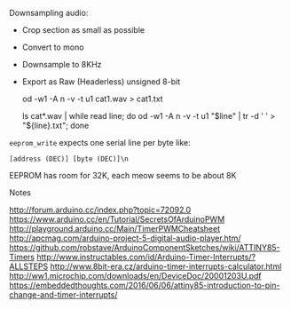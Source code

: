 Downsampling audio:

- Crop section as small as possible
- Convert to mono
- Downsample to 8KHz
- Export as Raw (Headerless) unsigned 8-bit

    od -w1 -A n -v -t u1 cat1.wav > cat1.txt

    ls cat*.wav | while read line; do od -w1 -A n -v -t u1 "$line" | tr -d ' ' > "${line}.txt"; done

`eeprom_write` expects one serial line per byte like:

`[address (DEC)] [byte (DEC)]\n`

EEPROM has room for 32K, each meow seems to be about 8K



Notes

http://forum.arduino.cc/index.php?topic=72092.0
https://www.arduino.cc/en/Tutorial/SecretsOfArduinoPWM
http://playground.arduino.cc/Main/TimerPWMCheatsheet
http://apcmag.com/arduino-project-5-digital-audio-player.htm/
https://github.com/robstave/ArduinoComponentSketches/wiki/ATTINY85-Timers
http://www.instructables.com/id/Arduino-Timer-Interrupts/?ALLSTEPS
http://www.8bit-era.cz/arduino-timer-interrupts-calculator.html
http://ww1.microchip.com/downloads/en/DeviceDoc/20001203U.pdf
https://embeddedthoughts.com/2016/06/06/attiny85-introduction-to-pin-change-and-timer-interrupts/
